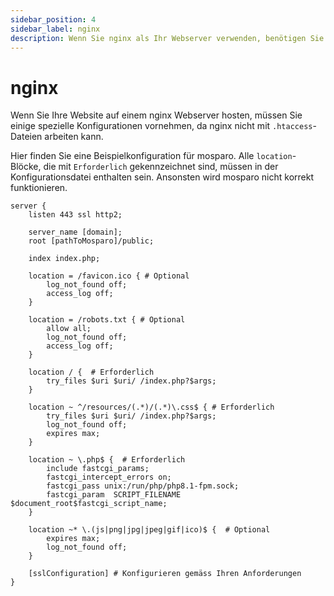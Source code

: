```yaml
---
sidebar_position: 4
sidebar_label: nginx
description: Wenn Sie nginx als Ihr Webserver verwenden, benötigen Sie ein paar spezielle Anpassungen.
---
```


# nginx

Wenn Sie Ihre Website auf einem nginx Webserver hosten, müssen Sie einige spezielle Konfigurationen vornehmen, da nginx nicht mit `.htaccess`-Dateien arbeiten kann.

Hier finden Sie eine Beispielkonfiguration für mosparo. Alle `location`-Blöcke, die mit `Erforderlich` gekennzeichnet sind, müssen in der Konfigurationsdatei enthalten sein. Ansonsten wird mosparo nicht korrekt funktionieren.

```editorconfig
server {
    listen 443 ssl http2;
                        
    server_name [domain];
    root [pathToMosparo]/public;

    index index.php;

    location = /favicon.ico { # Optional
        log_not_found off;
        access_log off;
    }

    location = /robots.txt { # Optional
        allow all;
        log_not_found off;
        access_log off;
    }

    location / {  # Erforderlich
        try_files $uri $uri/ /index.php?$args;
    }

    location ~ ^/resources/(.*)/(.*)\.css$ { # Erforderlich
        try_files $uri $uri/ /index.php?$args;
        log_not_found off;
        expires max;
    }

    location ~ \.php$ {  # Erforderlich
        include fastcgi_params;
        fastcgi_intercept_errors on;
        fastcgi_pass unix:/run/php/php8.1-fpm.sock;
        fastcgi_param  SCRIPT_FILENAME $document_root$fastcgi_script_name;
    }

    location ~* \.(js|png|jpg|jpeg|gif|ico)$ {  # Optional
        expires max;
        log_not_found off;
    }

    [sslConfiguration] # Konfigurieren gemäss Ihren Anforderungen
}
```